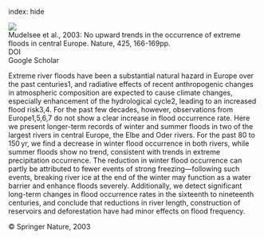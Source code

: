 index: hide

<div class="Citation">
    <div class="Citation-thumb CitationThumb-linked"  data-href="https://doi.org/10.1038/nature01928">
      <img src="https://static.claimspace.cloud/climate-study-static/refs/thumbs/5/Mudelsee_et_al_2003-thumb.png" />
    </div>

  <div class="Citation-body">
    <div class="Citation-text">Mudelsee et al., 2003: No upward trends in the occurrence of extreme floods in central Europe. <span class="Article-journal">Nature, </span><span class="Article-volume">425, </span>166-169pp.</div>
    <div class="Citation-links">
      <div class="CitationLink" data-href="https://doi.org/10.1038/nature01928">
        <div class="CitationLink-icon CitationLink-Doi"></div>
        <div class="CitationLink-text">DOI</div>
      </div>
      <div class="CitationLink" data-href="https://scholar.google.com/scholar?q=10.1038/nature01928">
        <div class="CitationLink-icon CitationLink-Scholar"></div>
        <div class="CitationLink-text">Google Scholar</div>
      </div>
    </div>
  </div>
</div>

Extreme river floods have been a substantial natural hazard in Europe over the past centuries1, and radiative effects of recent anthropogenic changes in atmospheric composition are expected to cause climate changes, especially enhancement of the hydrological cycle2, leading to an increased flood risk3,4. For the past few decades, however, observations from Europe1,5,6,7 do not show a clear increase in flood occurrence rate. Here we present longer-term records of winter and summer floods in two of the largest rivers in central Europe, the Elbe and Oder rivers. For the past 80 to 150 yr, we find a decrease in winter flood occurrence in both rivers, while summer floods show no trend, consistent with trends in extreme precipitation occurrence. The reduction in winter flood occurrence can partly be attributed to fewer events of strong freezing—following such events, breaking river ice at the end of the winter may function as a water barrier and enhance floods severely. Additionally, we detect significant long-term changes in flood occurrence rates in the sixteenth to nineteenth centuries, and conclude that reductions in river length, construction of reservoirs and deforestation have had minor effects on flood frequency.

<div class="Citation-copy">
&copy; Springer Nature, 2003
</div>